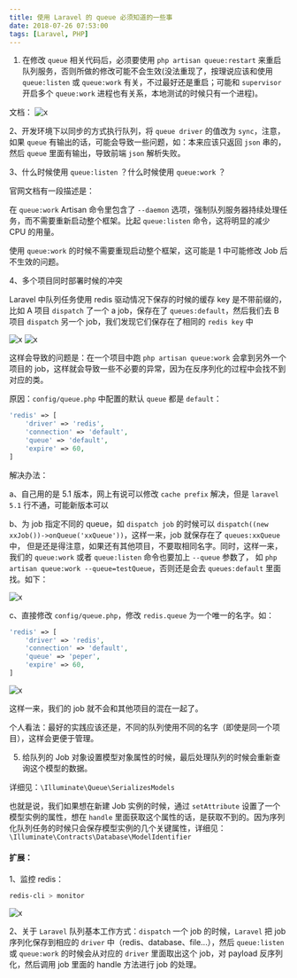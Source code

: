 ```yaml
---
title: 使用 Laravel 的 queue 必须知道的一些事
date: 2018-07-26 07:53:00
tags: [Laravel, PHP]
---
```


1. 在修改 `queue` 相关代码后，必须要使用 `php artisan queue:restart` 来重启队列服务，否则所做的修改可能不会生效(没法重现了，按理说应该和使用 `queue:listen` 或 `queue:work` 有关，不过最好还是重启；可能和 `supervisor` 开启多个 `queue:work` 进程也有关系，本地测试的时候只有一个进程)。

文档：
![x](/images/queue/1.png)


2、开发环境下以同步的方式执行队列，将 `queue driver` 的值改为 `sync`，注意，如果 `queue` 有输出的话，可能会导致一些问题，如：本来应该只返回 `json` 串的，然后 `queue` 里面有输出，导致前端 `json` 解析失败。

 
3、什么时候使用 `queue:listen` ？什么时候使用 `queue:work` ？

官网文档有一段描述是：

在 `queue:work` Artisan 命令里包含了 `--daemon` 选项，强制队列服务器持续处理任务，而不需要重新启动整个框架。比起 `queue:listen` 命令，这将明显的减少 CPU 的用量。

使用 `queue:work` 的时候不需要重现启动整个框架，这可能是 1 中可能修改 Job 后不生效的问题。

 

4、多个项目同时部署时候的冲突

Laravel 中队列任务使用 redis 驱动情况下保存的时候的缓存 key 是不带前缀的，比如 A 项目 `dispatch` 了一个 a job，保存在了 `queues:default`，然后我们去 B 项目 `dispatch` 另一个 job，我们发现它们保存在了相同的 `redis key` 中

![x](/images/queue/2.png)
![x](/images/queue/3.png)

这样会导致的问题是：在一个项目中跑 `php artisan queue:work` 会拿到另外一个项目的 job，这样就会导致一些不必要的异常，因为在反序列化的过程中会找不到对应的类。 

原因：`config/queue.php` 中配置的默认 `queue` 都是 `default`：

```php
'redis' => [
    'driver' => 'redis',
    'connection' => 'default',
    'queue' => 'default',
    'expire' => 60,
]
```

解决办法：

a、自己用的是 5.1 版本，网上有说可以修改 `cache prefix` 解决，但是 `laravel 5.1` 行不通，可能新版本可以

b、为 job 指定不同的 queue，如 `dispatch job` 的时候可以 `dispatch((new xxJob())->onQueue('xxQueue'))`，这样一来，job 就保存在了 `queues:xxQueue` 中，
但是还是得注意，如果还有其他项目，不要取相同名字。同时，这样一来，我们的 `queue:work` 或者 `queue:listen` 命令也要加上 `--queue` 参数了，
如 `php artisan queue:work --queue=testQueue`，否则还是会去 `queues:default` 里面找。如下：

![x](/images/queue/4.png)

c、直接修改 `config/queue.php`，修改 `redis.queue` 为一个唯一的名字。如：

```php
'redis' => [
    'driver' => 'redis',
    'connection' => 'default',
    'queue' => 'peper',
    'expire' => 60,
]
```

![x](/images/queue/5.png)

这样一来，我们的 job 就不会和其他项目的混在一起了。

个人看法：最好的实践应该还是，不同的队列使用不同的名字（即使是同一个项目），这样会更便于管理。


5. 给队列的 Job 对象设置模型对象属性的时候，最后处理队列的时候会重新查询这个模型的数据。

详细见：`\Illuminate\Queue\SerializesModels`

也就是说，我们如果想在新建 Job 实例的时候，通过 `setAttribute` 设置了一个模型实例的属性，想在 `handle` 里面获取这个属性的话，是获取不到的。因为序列化队列任务的时候只会保存模型实例的几个关键属性，详细见：`\Illuminate\Contracts\Database\ModelIdentifier`

 
#### 扩展：

1、监控 redis：

```bash
redis-cli > monitor
```

![x](/images/queue/6.png)

2、关于 `Laravel` 队列基本工作方式：`dispatch` 一个 job 的时候，`Laravel` 把 job 序列化保存到相应的 `driver` 中（redis、database、file...），然后 `queue:listen` 或 `queue:work` 的时候会从对应的 `driver` 里面取出这个 job，对 payload 反序列化，然后调用 job 里面的 handle 方法进行 job 的处理。


